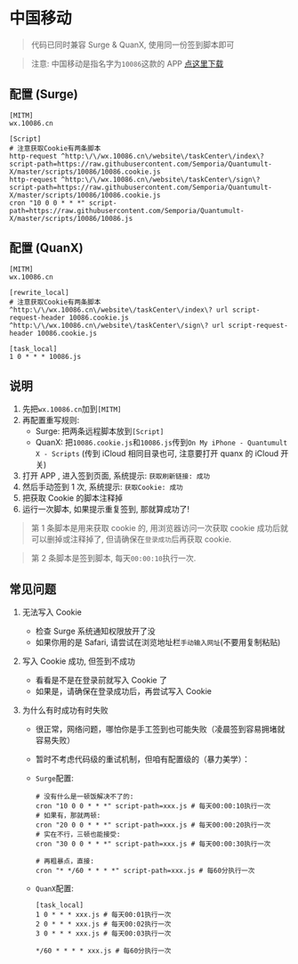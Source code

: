 # 中国移动

> 代码已同时兼容 Surge & QuanX, 使用同一份签到脚本即可

> 注意: 中国移动是指名字为`10086`这款的 APP [点这里下载](https://apps.apple.com/cn/app/10086-%E4%B8%AD%E5%9B%BD%E7%A7%BB%E5%8A%A8%E5%87%BA%E5%93%81/id1004816017)

## 配置 (Surge)

```properties
[MITM]
wx.10086.cn

[Script]
# 注意获取Cookie有两条脚本
http-request ^http:\/\/wx.10086.cn\/website\/taskCenter\/index\? script-path=https://raw.githubusercontent.com/Semporia/Quantumult-X/master/scripts/10086/10086.cookie.js
http-request ^http:\/\/wx.10086.cn\/website\/taskCenter\/sign\? script-path=https://raw.githubusercontent.com/Semporia/Quantumult-X/master/scripts/10086/10086.cookie.js
cron "10 0 0 * * *" script-path=https://raw.githubusercontent.com/Semporia/Quantumult-X/master/scripts/10086/10086.js
```

## 配置 (QuanX)

```properties
[MITM]
wx.10086.cn

[rewrite_local]
# 注意获取Cookie有两条脚本
^http:\/\/wx.10086.cn\/website\/taskCenter\/index\? url script-request-header 10086.cookie.js
^http:\/\/wx.10086.cn\/website\/taskCenter\/sign\? url script-request-header 10086.cookie.js

[task_local]
1 0 * * * 10086.js
```

## 说明

1. 先把`wx.10086.cn`加到`[MITM]`
2. 再配置重写规则:
   - Surge: 把两条远程脚本放到`[Script]`
   - QuanX: 把`10086.cookie.js`和`10086.js`传到`On My iPhone - Quantumult X - Scripts` (传到 iCloud 相同目录也可, 注意要打开 quanx 的 iCloud 开关)
3. 打开 APP , 进入签到页面, 系统提示: `获取刷新链接: 成功`
4. 然后手动签到 1 次, 系统提示: `获取Cookie: 成功`
5. 把获取 Cookie 的脚本注释掉
6. 运行一次脚本, 如果提示重复签到, 那就算成功了!

> 第 1 条脚本是用来获取 cookie 的, 用浏览器访问一次获取 cookie 成功后就可以删掉或注释掉了, 但请确保在`登录成功`后再获取 cookie.

> 第 2 条脚本是签到脚本, 每天`00:00:10`执行一次.

## 常见问题

1. 无法写入 Cookie

   - 检查 Surge 系统通知权限放开了没
   - 如果你用的是 Safari, 请尝试在浏览地址栏`手动输入网址`(不要用复制粘贴)

2. 写入 Cookie 成功, 但签到不成功

   - 看看是不是在登录前就写入 Cookie 了
   - 如果是，请确保在登录成功后，再尝试写入 Cookie

3. 为什么有时成功有时失败

   - 很正常，网络问题，哪怕你是手工签到也可能失败（凌晨签到容易拥堵就容易失败）
   - 暂时不考虑代码级的重试机制，但咱有配置级的（暴力美学）：

   - `Surge`配置:

     ```properties
     # 没有什么是一顿饭解决不了的:
     cron "10 0 0 * * *" script-path=xxx.js # 每天00:00:10执行一次
     # 如果有，那就两顿:
     cron "20 0 0 * * *" script-path=xxx.js # 每天00:00:20执行一次
     # 实在不行，三顿也能接受:
     cron "30 0 0 * * *" script-path=xxx.js # 每天00:00:30执行一次

     # 再粗暴点，直接:
     cron "* */60 * * * *" script-path=xxx.js # 每60分执行一次
     ```

   - `QuanX`配置:

     ```properties
     [task_local]
     1 0 * * * xxx.js # 每天00:01执行一次
     2 0 * * * xxx.js # 每天00:02执行一次
     3 0 * * * xxx.js # 每天00:03执行一次

     */60 * * * * xxx.js # 每60分执行一次
     ```
